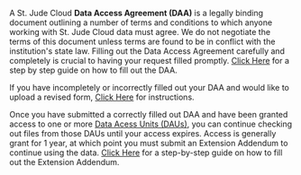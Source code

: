 A St. Jude Cloud **Data Access Agreement (DAA)** is a legally binding document outlining a number of terms and conditions to which anyone working with St. Jude Cloud data must agree. We do not negotiate the terms of this document
unless terms are found to be in conflict with the institution's state law. 
Filling out the Data Access Agreement carefully and completely is crucial 
to having your request filled promptly. [Click Here](../../guides/forms/how-to-fill-out-DAA)  for a step by step guide on how to fill out the DAA.

If you have incompletely or incorrectly filled out your DAA and would like to upload a revised form, [Click Here](../../guides/forms/how-to-fill-out-DAA#uploading-a-revised-daa) for instructions.

Once you have submitted a correctly filled out DAA and have been granted access to one or more [Data Acess Units (DAUs)](../../guides/glossary/data-access-unit), you can continue checking out files from those DAUs until your access expires. Access is generally grant for 1 year, at which point you must submit an Extension Addendum to continue using the data. [Click Here](../../guides/forms/how-to-fill-out-extension) for a step-by-step guide on how to fill out the Extension Addendum.